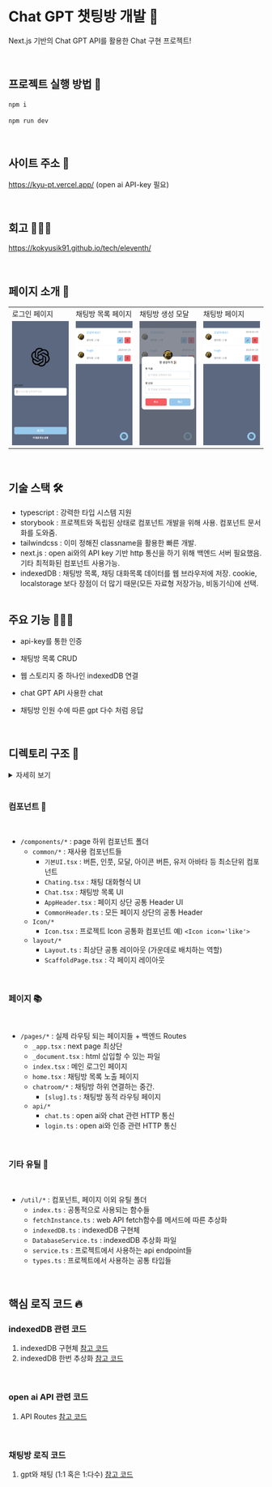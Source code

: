 # Chat GPT 챗팅방 개발 🤖

Next.js 기반의 Chat GPT API를 활용한 Chat 구현 프로젝트!

<br>

## 프로젝트 실행 방법 🚀

```
npm i

npm run dev
```

<br>

## 사이트 주소 🪩

https://kyu-pt.vercel.app/ (open ai API-key 필요)

<br>

## 회고 🧑🏻‍💻

https://kokyusik91.github.io/tech/eleventh/

<br>

## 페이지 소개 🌁

<table>
  <tr>
    <td>로그인 페이지</td>
    <td>채팅방 목록 페이지</td>
    <td>채팅방 생성 모달</td>
    <td>채팅방 페이지</td>
  </tr>
  <tr>
    <td>
      <img src="public/images/main.png">
    </td>
    <td>
     <img src="public/images/chatroomlist.png">
    </td>
     <td>
      <img src="public/images/modal.png">
    </td>
    <td>
     <img src="public/images/chatroomlist.png">
    </td>
  </tr>
  
</table>

<br>

## 기술 스택 🛠️

- typescript : 강력한 타입 시스템 지원
- storybook : 프로젝트와 독립된 상태로 컴포넌트 개발을 위해 사용. 컴포넌트 문서화를 도와줌.
- tailwindcss : 이미 정해진 classname을 활용한 빠른 개발.
- next.js : open ai와의 API key 기반 http 통신을 하기 위해 백엔드 서버 필요했음. 기타 최적화된 컴포넌트 사용가능.
- indexedDB : 채팅방 목록, 채팅 대화목록 데이터를 웹 브라우저에 저장. cookie, localstorage 보다 장점이 더 많기 때문(모든 자료형 저장가능, 비동기식)에 선택.
  <br>
  <br>

## 주요 기능 🧑🏼‍🏫

- api-key를 통한 인증
- 채팅방 목록 CRUD
- 웹 스토리지 중 하나인 indexedDB 연결
- chat GPT API 사용한 chat
- 채팅방 인원 수에 따른 gpt 다수 처럼 응답

  <br>

## 디렉토리 구조 📂

<details markdown="1">
<summary>자세히 보기</summary>

```
.
├── .storybook
│   ├── main.ts
│   └── preview.ts
├── node_modules
│   └── ...
├── public
│   ├── fonts
│   ├── icons
│   └── images
├── src
│   ├── components
│   │      ├── common
│   │      │    └── 공통 ui.tsx
│   │      ├── icon
│   │      │    └── Icon.tsx
│   │      │
│   │      └── layout
│   │           ├── Layout.tsx
│   │           └── ScaffoldPage.tsx
│   ├── constants
│   │    └── z-index.ts
│   ├── pages
│   │    ├── _app.tsx
│   │    ├── _document.tsx
│   │    ├── home.tsx
│   │    ├── indext.tsx
│   │    ├── chatroom
│   │    │     └── [slug].tsx
│   │    └── api
│   │         ├── chat.ts
│   │         └── login.ts
│   ├── styles
│   │    └── global.css
│   └── util
│        ├── DatabaseService.ts
│        ├── fetchInstance.ts
│        ├── index.ts
│        ├── indexedDB.ts
│        ├── service.ts
│        └── types.ts
|
├── postcss.config.js
├── package-lock.json
├── package.json
├── next.config.js
├── tailwind.config.js
├── tsconfig.json
├── .eslintrc.json
├── .prettierrc.json
└── README.md
```

</details>

<br>

### 컴포넌트 📁

<br>

- `/components/*` : page 하위 컴포넌트 폴더
  - `common/*` : 재사용 컴포넌트들
    - `기본UI.tsx` : 버튼, 인풋, 모달, 아이콘 버튼, 유저 아바타 등 최소단위 컴포넌트
    - `Chating.tsx` : 채팅 대화형식 UI
    - `Chat.tsx` : 채팅방 목록 UI
    - `AppHeader.tsx` : 페이지 상단 공통 Header UI
    - `CommonHeader.ts` : 모든 페이지 상단의 공통 Header
  - `Icon/*`
    - `Icon.tsx` : 프로젝트 Icon 공통화 컴포넌트 예) `<Icon icon='like'>`
  - `layout/*`
    - `Layout.ts` : 최상단 공통 레이아웃 (가운데로 배치하는 역할)
    - `ScaffoldPage.tsx` : 각 페이지 레이아웃

<br>

### 페이지 📚

<br>

- `/pages/*` : 실제 라우팅 되는 페이지들 + 백엔드 Routes
  - `_app.tsx` : next page 최상단
  - `_document.tsx` : html 삽입할 수 있는 파일
  - `index.tsx` : 메인 로그인 페이지
  - `home.tsx` : 채팅방 목록 노출 페이지
  - `chatroom/*` : 채팅방 하위 연결하는 중간.
    - `[slug].ts` : 채팅방 동적 라우팅 페이지
  - `api/*`
    - `chat.ts` : open ai와 chat 관련 HTTP 통신
    - `login.ts` : open ai와 인증 관련 HTTP 통신

<br>

### 기타 유틸 🔨

<br>

- `/util/*` : 컴포넌트, 페이지 이외 유틸 폴더
  - `index.ts` : 공통적으로 사용되는 함수들
  - `fetchInstance.ts` : web API fetch함수를 메서드에 따른 추상화
  - `indexedDB.ts` : indexedDB 구현체
  - `DatabaseService.ts` : indexedDB 추상화 파일
  - `service.ts` : 프로젝트에서 사용하는 api endpoint들
  - `types.ts` : 프로젝트에서 사용하는 공통 타입들

<br>

## 핵심 로직 코드 🔥

### indexedDB 관련 코드

1. indexedDB 구현체 [참고 코드](https://github.com/kokyusik91/kyuPT/blob/main/src/util/DatabaseService.ts)
2. indexedDB 한번 추상화 [참고 코드](https://github.com/kokyusik91/kyuPT/blob/main/src/util/indexedDB.ts)

<br>

### open ai API 관련 코드

1. API Routes [참고 코드](https://github.com/kokyusik91/kyuPT/blob/main/src/pages/api/chat.ts)

<br>

### 채팅방 로직 코드

1. gpt와 채팅 (1:1 혹은 1:다수) [참고 코드](https://github.com/kokyusik91/kyuPT/blob/main/src/pages/chatroom/%5Bslug%5D.tsx)
